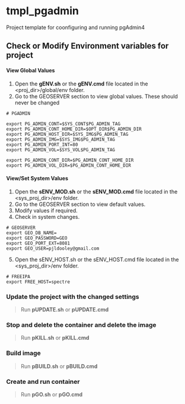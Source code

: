 # tmpl_pgadmin

Project template for coonfiguring and running pgAdmin4

## Check or Modify Environment variables for project

#### View Global Values
1. Open the **gENV.sh** or the **gENV.cmd** file located in the <proj_dir>/global/env folder.
2. Go to the GEOSERVER section to view global values.  These should never be changed
```
# PGADMIN 

export PG_ADMIN_CONT=$SYS_CONT$PG_ADMIN_TAG
export PG_ADMIN_CONT_HOME_DIR=$OPT_DIR$PG_ADMIN_DIR
export PG_ADMIN_HOST_DIR=$SYS_IMG$PG_ADMIN_TAG
export PG_ADMIN_IMG=$SYS_IMG$PG_ADMIN_TAG
export PG_ADMIN_PORT_INT=80
export PG_ADMIN_VOL=$SYS_VOL$PG_ADMIN_TAG

export PG_ADMIN_CONT_DIR=$PG_ADMIN_CONT_HOME_DIR
export PG_ADMIN_VOL_DIR=$PG_ADMIN_CONT_HOME_DIR

```

#### View/Set System Values
1. Open the **sENV_MOD.sh** or the **sENV_MOD.cmd** file located in the <sys_proj_dir>/env folder.
2. Go to the GEOSERVER section to view default values.
3. Modify values if required.
4. Check in system changes.
```
# GEOSERVER
export GEO_DB_NAME=
export GEO_PASSWORD=GEO
export GEO_PORT_EXT=8081
export GEO_USER=pjldooley@gmail.com

```

5. Open the sENV_HOST.sh or the sENV_HOST.cmd file located in the <sys_proj_dir>/env folder.
```
# FREEIPA
export FREE_HOST=spectre
```
### Update the project with the changed settings
> Run **pUPDATE.sh** or **pUPDATE.cmd**

### Stop and delete the container and delete the image
> Run **pKILL.sh** or **pKILL.cmd**

### Build image
> Run **pBUILD.sh** or **pBUILD.cmd**

### Create and run container
> Run **pGO.sh** or **pGO.cmd** 
